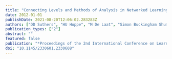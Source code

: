 ```yaml
---
title: "Connecting Levels and Methods of Analysis in Networked Learning Communities"
date: 2012-01-01
publishDate: 2021-08-20T12:06:02.283283Z
authors: ["DD Suthers", "HU Hoppe", "M De Laat", "Simon Buckingham Shum"]
publication_types: ["2"]
abstract: ""
featured: false
publication: "*Proceedings of the 2nd International Conference on Learning Analytics and łdots*"
doi: "10.1145/2330601.2330608"
---
```


